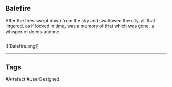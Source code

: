 ## Balefire
After the fires swept down from the sky and swallowed the city,
all that lingered, as if locked in time,
was a memory of that which was gone, a whisper of deeds undone.
## 
![[Balefire.png]]

---
## Tags
#Artefact
#UserDesigned 